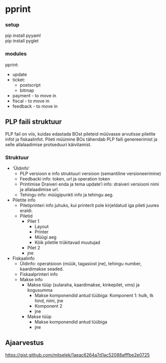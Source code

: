 # pprint

### setup

pip install pyyaml  
pip install pyglet

### modules

pprint:
- update
- ticket:
  - postscript
  - bitmap
- payment - to move in
- fiscal - to move in
- feedback - to move in


## PLP faili struktuur

PLP fail on viis, kuidas edastada BOst pileteid müüvasse arvutisse piletite infot ja fiskaalinfot.
Pileti müümine BOs tähendab PLP faili genereerimist ja selle allalaadimise protseduuri käivitamist.

### Struktuur

- ‘Üldinfo’
  - PLP versioon e info struktuuri versioon (semantiline versioneerimine)
  - Feedbacki info: token, url ja operation token
  - Printimise Draiveri enda ja tema update’i info: draiveri versiooni nimi ja allalaadimise url.
  - Tehingu info: müügipunkti info ja tehingu aeg.
- Piletite info
  - Piletiprinteri info juhuks, kui printerit pole kirjeldatud iga pileti juures eraldi.
  - Piletid
    - Pilet 1
      - Layout
      - Printer
      - Müügi aeg
      - Kõik piletile trükitavad muutujad
    - Pilet 2
    - jne
- Fiskaalinfo
  - Üldinfo: operatsioon (müük, tagasiost jne), tehingu number, kaardimakse seaded.
  - Fiskaalprinteri info
  - Makse info
    - Makse tüüp (sularaha, kaardimakse, kinkepilet, vms) ja kogusumma
      - Makse komponendid antud tüübiga: Komponent 1: hulk, tk hind, nimi, jne
      - Komponent 2
      - jne
    - Makse tüüp
      - Makse komponendid antud tüübiga
      - jne


## Ajaarvestus
https://gist.github.com/mitselek/1aeac6264a7d1ac52088afffbe2e0725
